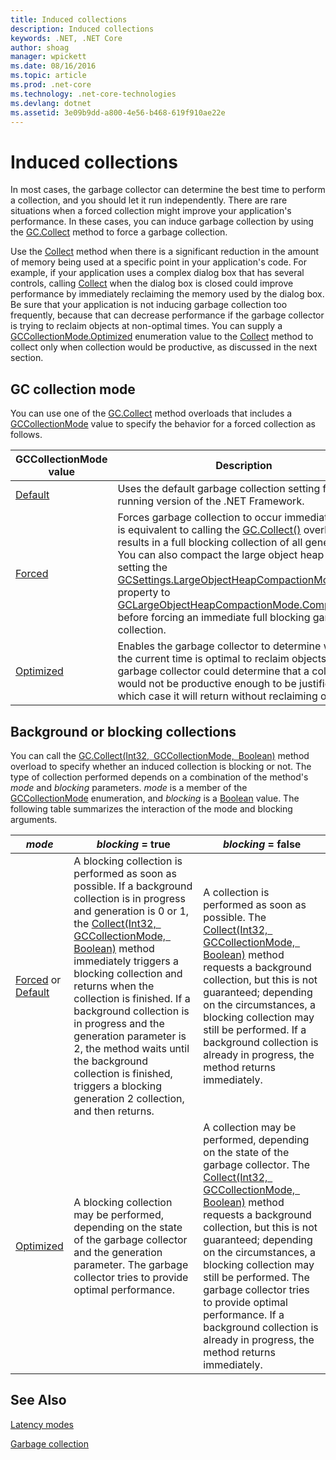 ```yaml
---
title: Induced collections
description: Induced collections
keywords: .NET, .NET Core
author: shoag
manager: wpickett
ms.date: 08/16/2016
ms.topic: article
ms.prod: .net-core
ms.technology: .net-core-technologies
ms.devlang: dotnet
ms.assetid: 3e09b9dd-a800-4e56-b468-619f910ae22e
---
```


# Induced collections

In most cases, the garbage collector can determine the best time to perform a collection, and you should let it run independently. There are rare situations when a forced collection might improve your application's performance. In these cases, you can induce garbage collection by using the [GC.Collect](@System.GC#System_GC_Collect) method to force a garbage collection. 

Use the [Collect](@System.GC#System_GC_Collect) method when there is a significant reduction in the amount of memory being used at a specific point in your application's code. For example, if your application uses a complex dialog box that has several controls, calling [Collect](@System.GC#System_GC_Collect) when the dialog box is closed could improve performance by immediately reclaiming the memory used by the dialog box. Be sure that your application is not inducing garbage collection too frequently, because that can decrease performance if the garbage collector is trying to reclaim objects at non-optimal times. You can supply a [GCCollectionMode.Optimized](@System.GCCollectionMode#System_GCCollectionMode_Optimized) enumeration value to the [Collect](@System.GC#System_GC_Collect) method to collect only when collection would be productive, as discussed in the next section.

## GC collection mode

You can use one of the [GC.Collect](@System.GC#System_GC_Collect) method overloads that includes a [GCCollectionMode](@System.GCCollectionMode) value to specify the behavior for a forced collection as follows.

GCCollectionMode value | Description
---------------------- | ----------- 
[Default](@System.GCCollectionMode#System_GCCollectionMode_Default) | Uses the default garbage collection setting for the running version of the .NET Framework.
[Forced](@System.GCCollectionMode#System_GCCollectionMode_Forced) | Forces garbage collection to occur immediately. This is equivalent to calling the [GC.Collect()](@System.GC#System_GC_Collect) overload. It results in a full blocking collection of all generations. You can also compact the large object heap by setting the [GCSettings.LargeObjectHeapCompactionMode](@GCSettingsSystem_Runtime_GCSettings_LargeObjectHeapCompactionMode) property to [GCLargeObjectHeapCompactionMode.CompactOnce](@GCLargeObjectHeapCompactionMode#System_Runtime_GCLargeObjectHeapCompactionMode_CompactOnce) before forcing an immediate full blocking garbage collection. 
[Optimized](@System.GCCollectionMode#System_GCCollectionMode_Optimized) | Enables the garbage collector to determine whether the current time is optimal to reclaim objects. The garbage collector could determine that a collection would not be productive enough to be justified, in which case it will return without reclaiming objects.
 
## Background or blocking collections

You can call the [GC.Collect(Int32, GCCollectionMode, Boolean)](@System.GC#System_GC_Collect_System_Int32_System_GCCollectionMode_System_Boolean_) method overload to specify whether an induced collection is blocking or not. The type of collection performed depends on a combination of the method's *mode* and *blocking* parameters. *mode* is a member of the [GCCollectionMode](@System.GCCollectionMode) enumeration, and *blocking* is a [Boolean](@System.Boolean) value. The following table summarizes the interaction of the mode and blocking arguments. 

*mode* | *blocking* = true | *blocking* = false
------ | ----------------- | ------------------
[Forced](@System.GCCollectionMode#System_GCCollectionMode_Forced) or [Default](@System.GCCollectionMode#System_GCCollectionMode_Default) | A blocking collection is performed as soon as possible. If a background collection is in progress and generation is 0 or 1, the [Collect(Int32, GCCollectionMode, Boolean)](@System.GC#System_GC_Collect_System_Int32_System_GCCollectionMode_System_Boolean_) method immediately triggers a blocking collection and returns when the collection is finished. If a background collection is in progress and the generation parameter is 2, the method waits until the background collection is finished, triggers a blocking generation 2 collection, and then returns. | A collection is performed as soon as possible. The [Collect(Int32, GCCollectionMode, Boolean)](@System.GC#System_GC_Collect_System_Int32_System_GCCollectionMode_System_Boolean_) method requests a background collection, but this is not guaranteed; depending on the circumstances, a blocking collection may still be performed. If a background collection is already in progress, the method returns immediately. 
[Optimized](@System.GCCollectionMode#System_GCCollectionMode_Optimized) | A blocking collection may be performed, depending on the state of the garbage collector and the generation parameter. The garbage collector tries to provide optimal performance. | A collection may be performed, depending on the state of the garbage collector. The [Collect(Int32, GCCollectionMode, Boolean)](@System.GC#System_GC_Collect_System_Int32_System_GCCollectionMode_System_Boolean_) method requests a background collection, but this is not guaranteed; depending on the circumstances, a blocking collection may still be performed. The garbage collector tries to provide optimal performance. If a background collection is already in progress, the method returns immediately. 
 
## See Also

[Latency modes](latency.md)

[Garbage collection](garbage-collection.md)
